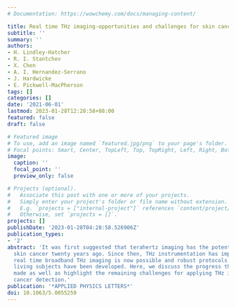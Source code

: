 ```yaml
---
# Documentation: https://wowchemy.com/docs/managing-content/

title: Real time THz imaging-opportunities and challenges for skin cancer detection
subtitle: ''
summary: ''
authors:
- H. Lindley-Hatcher
- R. I. Stantchev
- X. Chen
- A. I. Hernandez-Serrano
- J. Hardwicke
- E. Pickwell-MacPherson
tags: []
categories: []
date: '2021-06-01'
lastmod: 2023-01-28T12:28:58+08:00
featured: false
draft: false

# Featured image
# To use, add an image named `featured.jpg/png` to your page's folder.
# Focal points: Smart, Center, TopLeft, Top, TopRight, Left, Right, BottomLeft, Bottom, BottomRight.
image:
  caption: ''
  focal_point: ''
  preview_only: false

# Projects (optional).
#   Associate this post with one or more of your projects.
#   Simply enter your project's folder or file name without extension.
#   E.g. `projects = ["internal-project"]` references `content/project/deep-learning/index.md`.
#   Otherwise, set `projects = []`.
projects: []
publishDate: '2023-01-28T04:28:58.526906Z'
publication_types:
- '2'
abstract: 'It was first suggested that terahertz imaging has the potential to detect
  skin cancer twenty years ago. Since then, THz instrumentation has improved significantly:
  real time broadband THz imaging is now possible and robust protocols for measuring
  living subjects have been developed. Here, we discuss the progress that has been
  made as well as highlight the remaining challenges for applying THz imaging to skin
  cancer detection.'
publication: '*APPLIED PHYSICS LETTERS*'
doi: 10.1063/5.0055259
---
```

